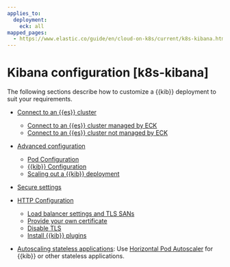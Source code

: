 ```yaml
---
applies_to:
  deployment:
    eck: all
mapped_pages:
  - https://www.elastic.co/guide/en/cloud-on-k8s/current/k8s-kibana.html
---
```


# Kibana configuration [k8s-kibana]

The following sections describe how to customize a {{kib}} deployment to suit your requirements.

* [Connect to an {{es}} cluster](k8s-kibana-es.md)

    * [Connect to an {{es}} cluster managed by ECK](k8s-kibana-es.md#k8s-kibana-eck-managed-es)
    * [Connect to an {{es}} cluster not managed by ECK](k8s-kibana-es.md#k8s-kibana-external-es)

* [Advanced configuration](k8s-kibana-advanced-configuration.md)

    * [Pod Configuration](k8s-kibana-advanced-configuration.md#k8s-kibana-pod-configuration)
    * [{{kib}} Configuration](k8s-kibana-advanced-configuration.md#k8s-kibana-configuration)
    * [Scaling out a {{kib}} deployment](k8s-kibana-advanced-configuration.md#k8s-kibana-scaling)

* [Secure settings](../../security/k8s-secure-settings.md#k8s-kibana-secure-settings)
* [HTTP Configuration](/deploy-manage/security/secure-cluster-communications.md#k8s-kibana-http-configuration)

    * [Load balancer settings and TLS SANs](/deploy-manage/security/secure-cluster-communications.md#k8s-kibana-http-publish)
    * [Provide your own certificate](/deploy-manage/security/secure-cluster-communications.md#k8s-kibana-http-custom-tls)
    * [Disable TLS](/deploy-manage/security/secure-cluster-communications.md#k8s-kibana-http-disable-tls)
    * [Install {{kib}} plugins](k8s-kibana-plugins.md)

* [Autoscaling stateless applications](../../autoscaling/autoscaling-in-eck.md#k8s-stateless-autoscaling): Use [Horizontal Pod Autoscaler](https://kubernetes.io/docs/tasks/run-application/horizontal-pod-autoscale/) for {{kib}} or other stateless applications.


